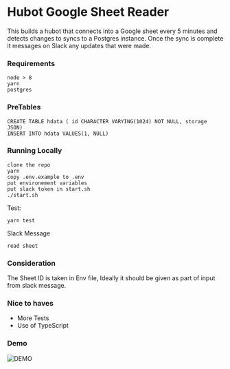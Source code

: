 # Hubot Google Sheet Reader

This builds a hubot that connects into a Google sheet every 5 minutes and detects changes to syncs to a Postgres instance. Once the sync is complete it messages on Slack any updates that were made.

### Requirements
    
    node > 8
    yarn
    postgres
    
### PreTables

    CREATE TABLE hdata ( id CHARACTER VARYING(1024) NOT NULL, storage JSON)
    INSERT INTO hdata VALUES(1, NULL)
     
### Running Locally

    clone the repo
    yarn
    copy .env.example to .env
    put environement variables
    put slack token in start.sh
    ./start.sh

Test:

    yarn test

Slack Message

    read sheet

### Consideration

The Sheet ID is taken in Env file, Ideally it should be given as part of input from slack message.

### Nice to haves

- More Tests
- Use of TypeScript

### Demo

![DEMO](https://media.giphy.com/media/XEI7jPqx8rkndA4yfF/giphy.gif)
